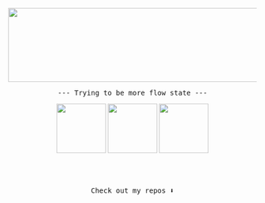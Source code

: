 
<p align="center">
  <img width="1000" height="150" src="https://lh3.googleusercontent.com/NTCTXvONVLnriwhSHgltgfxux3E-MD-8opJb23OXscknB-hwaRLQiiGl3Nnxe5S0Rye_C3Zq2CZFE8D8zJFOhBOQLRMX2kUtTHDz5vuV1npiQ7w_W4lYzFsbJmyOrGGOhU4HL1rgyg=w2400">
</p>

<!-- ## Trying to be more flow state :dragon: -->
<p align="center">
  <samp font-weight="bold">--- Trying to be more flow state ---</samp>
</p>

<p align="center">
  <img src="https://media3.giphy.com/media/ln7z2eWriiQAllfVcn/200w.webp" width="100">
  <img src="https://i.giphy.com/media/LMt9638dO8dftAjtco/200.webp" width="100">
  <img src="https://i.giphy.com/media/eNAsjO55tPbgaor7ma/200w.webp" width="100">
  <!-- <img src="https://i.giphy.com/media/VgGthkhUvGgOit7Y9i/200.webp" width="100"> -->
  <!-- <img src="https://i.giphy.com/media/KzJkzjggfGN5Py6nkT/200.webp" width="100"> -->
  <!-- <img src="https://i.giphy.com/media/IdyAQJVN2kVPNUrojM/200.webp" width="100"> -->
  <br>
  <br>
  <!-- <img src="https://camo.githubusercontent.com/936a08778c7e4885053d148c07bbd2339dfbdd80/68747470733a2f2f6665726f73732e6e65742f782f6e6f6465322e676966" /> -->
  <br>
  <br>
  <!-- <img src="https://little.kylerconway.com/images/golang-what.gif" width="300"> -->
  <!-- <img src="https://intro.rustbridge.com/img/ferris.gif" width="300"> -->
</p>

<p align="center">
  <samp>Check out my repos ⬇️  </samp>
</p>
